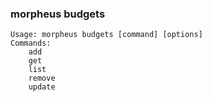 ### morpheus budgets

```
Usage: morpheus budgets [command] [options]
Commands:
	add
	get
	list
	remove
	update
```
